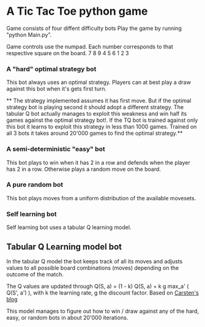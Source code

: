  # A Tic Tac Toe python game
 
 Game consists of four diffent difficulty bots
 Play the game by running "python Main.py".

 Game controls use the numpad. Each number corresponds to that respective square on the board.
 7 8 9 
 4 5 6
 1 2 3
 
 ### A "hard" optimal strategy bot 
 
 This bot always uses an optimal strategy. Players can at best play a draw against this bot when it's gets first turn.
 
 ** The strategy implemented assumes it has first move. But if the optimal strategy bot is playing second it should adopt a different strategy. The tabular Q bot actually manages to exploit this weakness and win half its games against the optimal strategy bot!. If the TQ bot is trained against only this bot it learns to exploit this strategy in less than 1000 games. Trained on all 3 bots it takes around 20'000 games to find the optimal strategy.**
 
 ### A semi-deterministic "easy" bot
 
 This bot plays to win when it has 2 in a row and defends when the player has 2 in a row. Otherwise plays a random move on the board.
 
 ### A pure random bot
 
 This bot plays moves from a uniform distribution of the available movesets.

 ### Self learning bot 

 Self learning bot uses a tabular Q learning model.
 
 ## Tabular Q Learning model bot
 
 In the tabular Q model the bot keeps track of all its moves and adjusts values to all possible board combinations (moves) depending on the outcome of the match.
 
 The Q values are updated through Q(S, a) = (1 - k) Q(S, a) + k g  max_a' ( Q(S', a') ), with k the learning rate, g the discount factor. Based on [Carsten's blog](https://medium.com/@carsten.friedrich/part-3-tabular-q-learning-a-tic-tac-toe-player-that-gets-better-and-better-fa4da4b0892a)
 
 This model manages to figure out how to win / draw against any of the hard, easy, or random bots in about 20'000 iterations. 
